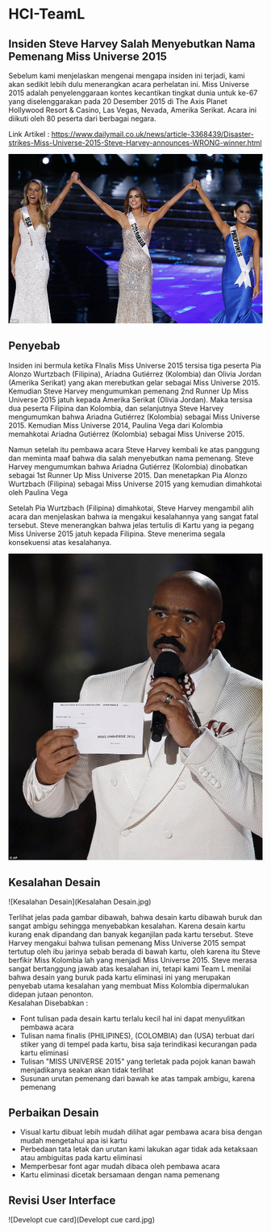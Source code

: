 # HCI-TeamL

## Insiden Steve Harvey Salah Menyebutkan Nama Pemenang Miss Universe 2015
Sebelum kami menjelaskan mengenai mengapa insiden ini terjadi, kami akan sedikit lebih dulu menerangkan acara perhelatan ini. Miss Universe 2015 adalah penyelenggaraan kontes kecantikan tingkat dunia untuk ke-67 yang diselenggarakan pada 20 Desember 2015 di The Axis Planet Hollywood Resort & Casino, Las Vegas, Nevada, Amerika Serikat. Acara ini diikuti oleh 80 peserta dari berbagai negara. <br>

Link Artikel : https://www.dailymail.co.uk/news/article-3368439/Disaster-strikes-Miss-Universe-2015-Steve-Harvey-announces-WRONG-winner.html

![tigafinalis](tigafinalis.jpg)

## Penyebab
Insiden ini bermula ketika FInalis Miss Universe 2015 tersisa tiga peserta Pia Alonzo Wurtzbach (Filipina), Ariadna Gutiérrez (Kolombia) dan Olivia Jordan (Amerika Serikat) yang akan merebutkan gelar sebagai Miss Universe 2015. Kemudian Steve Harvey mengumumkan pemenang 2nd Runner Up Miss Universe 2015 jatuh kepada Amerika Serikat (Olivia Jordan). Maka tersisa dua peserta Filipina dan Kolombia, dan selanjutnya Steve Harvey mengumumkan bahwa Ariadna Gutiérrez (Kolombia) sebagai Miss Universe 2015. Kemudian Miss Universe 2014, Paulina Vega dari Kolombia memahkotai Ariadna Gutiérrez (Kolombia) sebagai Miss Universe 2015. <br>

Namun setelah itu pembawa acara Steve Harvey kembali ke atas panggung dan meminta maaf bahwa dia salah menyebutkan nama pemenang. Steve Harvey mengumumkan bahwa Ariadna Gutiérrez (Kolombia) dinobatkan sebagai 1st Runner Up Miss Universe 2015. Dan menetapkan Pia Alonzo Wurtzbach (Filipina) sebagai Miss Universe 2015 yang kemudian dimahkotai oleh Paulina Vega <br>

Setelah Pia Wurtzbach (Filipina) dimahkotai, Steve Harvey mengambil alih acara dan menjelaskan bahwa ia mengakui kesalahannya yang sangat fatal tersebut. Steve menerangkan bahwa jelas tertulis di Kartu yang ia pegang Miss Universe 2015 jatuh kepada Filipina. Steve menerima segala konsekuensi atas kesalahanya. <br>

![steveharvey](steveharvey.jpg)

## Kesalahan Desain

![Kesalahan Desain](Kesalahan Desain.jpg)

Terlihat jelas pada gambar dibawah, bahwa desain kartu dibawah buruk dan sangat ambigu sehingga menyebabkan kesalahan. Karena desain kartu kurang enak dipandang dan banyak keganjilan pada kartu tersebut. Steve Harvey mengakui bahwa tulisan pemenang Miss Universe 2015 sempat tertutup oleh ibu jarinya sebab berada di bawah kartu, oleh karena itu Steve berfikir Miss Kolombia lah yang menjadi Miss Universe 2015. Steve merasa sangat bertanggung jawab atas kesalahan ini, tetapi kami Team L menilai bahwa desain yang buruk pada kartu eliminasi ini yang merupakan penyebab utama kesalahan yang membuat Miss Kolombia dipermalukan didepan jutaan penonton. <br>
Kesalahan Disebabkan : 
- Font tulisan pada desain kartu terlalu kecil hal ini dapat menyulitkan pembawa acara
- Tulisan nama finalis (PHILIPINES), (COLOMBIA) dan (USA) terbuat dari stiker yang di tempel pada kartu, bisa saja terindikasi kecurangan pada kartu eliminasi
- Tulisan "MISS UNIVERSE 2015" yang terletak pada pojok kanan bawah menjadikanya seakan akan tidak terlihat
- Susunan urutan pemenang dari bawah ke atas tampak ambigu, karena pemenang 

## Perbaikan Desain

- Visual kartu dibuat lebih mudah dilihat agar pembawa acara bisa dengan mudah mengetahui apa isi kartu
- Perbedaan tata letak dan urutan kami lakukan agar tidak ada ketaksaan atau ambiguitas pada kartu eliminasi
- Memperbesar font agar mudah dibaca oleh pembawa acara
- Kartu eliminasi dicetak bersamaan dengan nama pemenang

## Revisi User Interface
![Developt cue card](Developt cue card.jpg)


